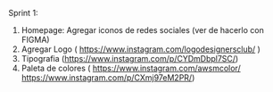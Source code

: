 Sprint 1:
1. Homepage: Agregar iconos de redes sociales (ver de hacerlo con FIGMA)
2. Agregar Logo ( https://www.instagram.com/logodesignersclub/ )
3. Tipografia (https://www.instagram.com/p/CYDmDbpl7SC/)
4. Paleta de colores ( https://www.instagram.com/awsmcolor/ https://www.instagram.com/p/CXmj97eM2PR/)
